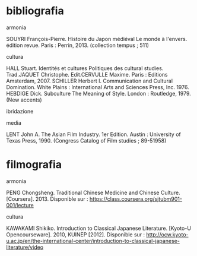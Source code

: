 bibliografia
============
armonia 

SOUYRI François-Pierre. Histoire du Japon médiéval Le monde à l'envers. édition revue. Paris : Perrin, 2013. (collection tempus ; 511)


cultura

HALL Stuart. Identités et cultures Politiques des cultural studies. Trad.JAQUET Christophe. Edit.CERVULLE Maxime. Paris : Editions Amsterdam, 2007.
SCHILLER Herbert I. Communication and Cultural Domination. White Plains : International Arts and Sciences Press, Inc. 1976.
HEBDIGE Dick. Subculture The Meaning of Style. London : Routledge, 1979. (New accents)


ibridazione


media

LENT John A. The Asian Film Industry. 1er Edition. Austin : University of Texas Press, 1990. (Congress Catalog of Film studies ; 89-51958)



filmografia
============
armonia

PENG Chongsheng. Traditional Chinese Medicine and Chinese Culture. [Coursera]. 2013. Disponible sur : https://class.coursera.org/sjtubm901-001/lecture


cultura

KAWAKAMI Shikiko. Introduction to Classical Japanese Literature. [Kyoto-U Opencourseware]. 2010, KUINEP [2012]. Disponible sur : http://ocw.kyoto-u.ac.jp/en/the-international-center/introduction-to-classical-japanese-literature/video
